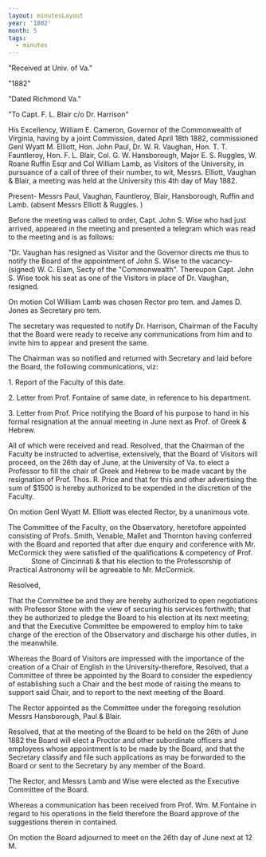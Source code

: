 ```yaml
---
layout: minutesLayout
year: '1882'
month: 5
tags:
  - minutes
---
```

"Received at Univ. of Va."

"1882"

"Dated Richmond Va."

"To Capt. F. L. Blair c/o Dr. Harrison"

His Excellency, William E. Cameron, Governor of the Commonwealth of Virginia, having by a joint Commission, dated April 18th 1882, commissioned Genl Wyatt M. Elliott, Hon. John Paul, Dr. W. R. Vaughan, Hon. T. T. Fauntleroy, Hon. F. L. Blair, Col. G. W. Hansborough, Major E. S. Ruggles, W. Roane Ruffin Esqr and Col William Lamb, as Visitors of the University, in pursuance of a call of three of their number, to wit, Messrs. Elliott, Vaughan & Blair, a meeting was held at the University this 4th day of May 1882.

Present- Messrs Paul, Vaughan, Fauntleroy, Blair, Hansborough, Ruffin and Lamb. (absent Messrs Elliott & Ruggles. )

Before the meeting was called to order, Capt. John S. Wise who had just arrived, appeared in the meeting and presented a telegram which was read to the meeting and is as follows:

"Dr. Vaughan has resigned as Visitor and the Governor directs me thus to notify the Board of the appointment of John S. Wise to the vacancy- (signed) W. C. Elam, Secty of the "Commonwealth". Thereupon Capt. John S. Wise took his seat as one of the Visitors in place of Dr. Vaughan, resigned.

On motion Col William Lamb was chosen Rector pro tem. and James D. Jones as Secretary pro tem.

The secretary was requested to notify Dr. Harrison, Chairman of the Faculty that the Board were ready to receive any communications from him and to invite him to appear and present the same.

The Chairman was so notified and returned with Secretary and laid before the Board, the following communications, viz:

1\. Report of the Faculty of this date.

2\. Letter from Prof. Fontaine of same date, in reference to his department.

3\. Letter from Prof. Price notifying the Board of his purpose to hand in his formal resignation at the annual meeting in June next as Prof. of Greek & Hebrew.

All of which were received and read. Resolved, that the Chairman of the Faculty be instructed to advertise, extensively, that the Board of Visitors will proceed, on the 26th day of June, at the University of Va. to elect a Professor to fill the chair of Greek and Hebrew to be made vacant by the resignation of Prof. Thos. R. Price and that for this and other advertising the sum of $1500 is hereby authorized to be expended in the discretion of the Faculty.

On motion Genl Wyatt M. Elliott was elected Rector, by a unanimous vote.

The Committee of the Faculty, on the Observatory, heretofore appointed consisting of Profs. Smith, Venable, Mallet and Thornton having conferred with the Board and reported that after due enquiry and conference with Mr. McCormick they were satisfied of the qualifications & competency of Prof.     Stone of Cincinnati & that his election to the Professorship of Practical Astronomy will be agreeable to Mr. McCormick.

Resolved,

That the Committee be and they are hereby authorized to open negotiations with Professor Stone with the view of securing his services forthwith; that they be authorized to pledge the Board to his election at its next meeting; and that the Executive Committee be empowered to employ him to take charge of the erection of the Observatory and discharge his other duties, in the meanwhile.

Whereas the Board of Visitors are impressed with the importance of the creation of a Chair of English in the University-therefore, Resolved, that a Committee of three be appointed by the Board to consider the expediency of establishing such a Chair and the best mode of raising the means to support said Chair, and to report to the next meeting of the Board.

The Rector appointed as the Committee under the foregoing resolution Messrs Hansborough, Paul & Blair.

Resolved, that at the meeting of the Board to be held on the 26th of June 1882 the Board will elect a Proctor and other subordinate officers and employees whose appointment is to be made by the Board, and that the Secretary classify and file such applications as may be forwarded to the Board or sent to the Secretary by any member of the Board.

The Rector, and Messrs Lamb and Wise were elected as the Executive Committee of the Board.

Whereas a communication has been received from Prof. Wm. M.Fontaine in regard to his operations in the field therefore the Board approve of the suggestions therein in contained.

On motion the Board adjourned to meet on the 26th day of June next at 12 M.
